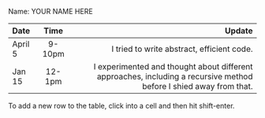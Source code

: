 Name: YOUR NAME HERE

| Date    |  Time  |                                                                                                             Update |
|:--------|:------:|-------------------------------------------------------------------------------------------------------------------:|
| April 5 | 9-10pm |                                                                         I tried to write abstract, efficient code. |
| Jan 15  | 12-1pm | I experimented and thought about different approaches, including a recursive method before I shied away from that. |


To add a new row to the table, click into a cell and then hit shift-enter.